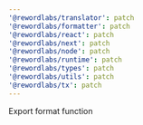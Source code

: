 ```yaml
---
'@rewordlabs/translator': patch
'@rewordlabs/formatter': patch
'@rewordlabs/react': patch
'@rewordlabs/next': patch
'@rewordlabs/node': patch
'@rewordlabs/runtime': patch
'@rewordlabs/types': patch
'@rewordlabs/utils': patch
'@rewordlabs/tx': patch
---
```


Export format function
